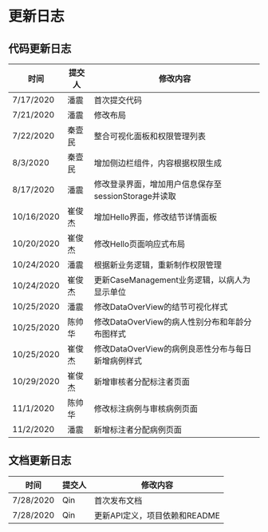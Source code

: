 # 更新日志
## 代码更新日志
| 时间      | 提交人 | 修改内容                     |
| --------- | ------ | ---------------------------- |
| 7/17/2020 | 潘震  | 首次提交代码                 |
| 7/21/2020 | 潘震    | 修改布局                     |
| 7/22/2020 | 秦壹民  | 整合可视化面板和权限管理列表 |
| 8/3/2020  | 秦壹民  | 增加侧边栏组件，内容根据权限生成 |
| 8/17/2020  | 潘震    | 修改登录界面，增加用户信息保存至sessionStorage并读取 |
| 10/16/2020 | 崔俊杰 | 增加Hello界面，修改结节详情面板 |
| 10/20/2020 | 崔俊杰 | 修改Hello页面响应式布局 |
| 10/24/2020 | 潘震 | 根据新业务逻辑，重新制作权限管理 |
| 10/24/2020 | 崔俊杰 | 更新CaseManagement业务逻辑，以病人为显示单位 |
| 10/25/2020 | 潘震 | 修改DataOverView的结节可视化样式 |
| 10/25/2020 | 陈帅华 | 修改DataOverView的病人性别分布和年龄分布图样式 |
| 10/25/2020 | 崔俊杰 | 修改DataOverView的病例良恶性分布与每日新增病例样式 |
| 10/29/2020 | 崔俊杰 | 新增审核者分配标注者页面 |
| 11/1/2020 | 陈帅华 | 修改标注病例与审核病例页面 |
| 11/2/2020 | 潘震 | 新增标注者分配病例页面 |

## 文档更新日志
| 时间      | 提交人 | 修改内容                     |
| --------- | ------ | ---------------------------- |
| 7/28/2020 | Qin    | 首次发布文档                |
| 7/28/2020 | Qin    | 更新API定义，项目依赖和README |



